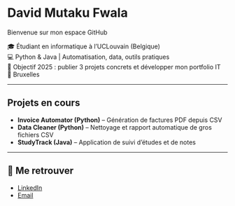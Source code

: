 # David Mutaku Fwala
Bienvenue sur mon espace GitHub 

🎓 Étudiant en informatique à l’UCLouvain (Belgique)  
💻 Python & Java | Automatisation, data, outils pratiques  
🚀 Objectif 2025 : publier 3 projets concrets et développer mon portfolio IT  
📍 Bruxelles  

---

## Projets en cours  
- **Invoice Automator (Python)** – Génération de factures PDF depuis CSV  
- **Data Cleaner (Python)** – Nettoyage et rapport automatique de gros fichiers CSV  
- **StudyTrack (Java)** – Application de suivi d’études et de notes  

---

## 🔗 Me retrouver  
- [LinkedIn](https://www.linkedin.com)
- [Email](mailto:davemutaku@gmail.com)  
